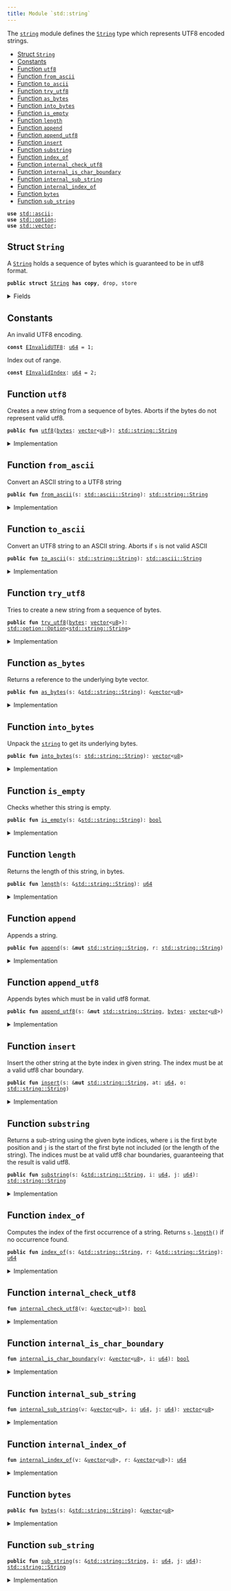 ```yaml
---
title: Module `std::string`
---
```


The <code><a href="../std/string.md#std_string">string</a></code> module defines the <code><a href="../std/string.md#std_string_String">String</a></code> type which represents UTF8 encoded
strings.


-  [Struct `String`](#std_string_String)
-  [Constants](#@Constants_0)
-  [Function `utf8`](#std_string_utf8)
-  [Function `from_ascii`](#std_string_from_ascii)
-  [Function `to_ascii`](#std_string_to_ascii)
-  [Function `try_utf8`](#std_string_try_utf8)
-  [Function `as_bytes`](#std_string_as_bytes)
-  [Function `into_bytes`](#std_string_into_bytes)
-  [Function `is_empty`](#std_string_is_empty)
-  [Function `length`](#std_string_length)
-  [Function `append`](#std_string_append)
-  [Function `append_utf8`](#std_string_append_utf8)
-  [Function `insert`](#std_string_insert)
-  [Function `substring`](#std_string_substring)
-  [Function `index_of`](#std_string_index_of)
-  [Function `internal_check_utf8`](#std_string_internal_check_utf8)
-  [Function `internal_is_char_boundary`](#std_string_internal_is_char_boundary)
-  [Function `internal_sub_string`](#std_string_internal_sub_string)
-  [Function `internal_index_of`](#std_string_internal_index_of)
-  [Function `bytes`](#std_string_bytes)
-  [Function `sub_string`](#std_string_sub_string)


<pre><code><b>use</b> <a href="../std/ascii.md#std_ascii">std::ascii</a>;
<b>use</b> <a href="../std/option.md#std_option">std::option</a>;
<b>use</b> <a href="../std/vector.md#std_vector">std::vector</a>;
</code></pre>



<a name="std_string_String"></a>

## Struct `String`

A <code><a href="../std/string.md#std_string_String">String</a></code> holds a sequence of bytes which is guaranteed to be in utf8
format.


<pre><code><b>public</b> <b>struct</b> <a href="../std/string.md#std_string_String">String</a> <b>has</b> <b>copy</b>, drop, store
</code></pre>



<details>
<summary>Fields</summary>


<dl>
<dt>
<code><a href="../std/string.md#std_string_bytes">bytes</a>: <a href="../std/vector.md#std_vector">vector</a>&lt;<a href="../std/u8.md#std_u8">u8</a>&gt;</code>
</dt>
<dd>
</dd>
</dl>


</details>

<a name="@Constants_0"></a>

## Constants


<a name="std_string_EInvalidUTF8"></a>

An invalid UTF8 encoding.


<pre><code><b>const</b> <a href="../std/string.md#std_string_EInvalidUTF8">EInvalidUTF8</a>: <a href="../std/u64.md#std_u64">u64</a> = 1;
</code></pre>



<a name="std_string_EInvalidIndex"></a>

Index out of range.


<pre><code><b>const</b> <a href="../std/string.md#std_string_EInvalidIndex">EInvalidIndex</a>: <a href="../std/u64.md#std_u64">u64</a> = 2;
</code></pre>



<a name="std_string_utf8"></a>

## Function `utf8`

Creates a new string from a sequence of bytes. Aborts if the bytes do
not represent valid utf8.


<pre><code><b>public</b> <b>fun</b> <a href="../std/string.md#std_string_utf8">utf8</a>(<a href="../std/string.md#std_string_bytes">bytes</a>: <a href="../std/vector.md#std_vector">vector</a>&lt;<a href="../std/u8.md#std_u8">u8</a>&gt;): <a href="../std/string.md#std_string_String">std::string::String</a>
</code></pre>



<details>
<summary>Implementation</summary>


<pre><code><b>public</b> <b>fun</b> <a href="../std/string.md#std_string_utf8">utf8</a>(<a href="../std/string.md#std_string_bytes">bytes</a>: <a href="../std/vector.md#std_vector">vector</a>&lt;<a href="../std/u8.md#std_u8">u8</a>&gt;): <a href="../std/string.md#std_string_String">String</a> {
    <b>assert</b>!(<a href="../std/string.md#std_string_internal_check_utf8">internal_check_utf8</a>(&<a href="../std/string.md#std_string_bytes">bytes</a>), <a href="../std/string.md#std_string_EInvalidUTF8">EInvalidUTF8</a>);
    <a href="../std/string.md#std_string_String">String</a> { <a href="../std/string.md#std_string_bytes">bytes</a> }
}
</code></pre>



</details>

<a name="std_string_from_ascii"></a>

## Function `from_ascii`

Convert an ASCII string to a UTF8 string


<pre><code><b>public</b> <b>fun</b> <a href="../std/string.md#std_string_from_ascii">from_ascii</a>(s: <a href="../std/ascii.md#std_ascii_String">std::ascii::String</a>): <a href="../std/string.md#std_string_String">std::string::String</a>
</code></pre>



<details>
<summary>Implementation</summary>


<pre><code><b>public</b> <b>fun</b> <a href="../std/string.md#std_string_from_ascii">from_ascii</a>(s: <a href="../std/ascii.md#std_ascii_String">ascii::String</a>): <a href="../std/string.md#std_string_String">String</a> {
    <a href="../std/string.md#std_string_String">String</a> { <a href="../std/string.md#std_string_bytes">bytes</a>: s.<a href="../std/string.md#std_string_into_bytes">into_bytes</a>() }
}
</code></pre>



</details>

<a name="std_string_to_ascii"></a>

## Function `to_ascii`

Convert an UTF8 string to an ASCII string.
Aborts if <code>s</code> is not valid ASCII


<pre><code><b>public</b> <b>fun</b> <a href="../std/string.md#std_string_to_ascii">to_ascii</a>(s: <a href="../std/string.md#std_string_String">std::string::String</a>): <a href="../std/ascii.md#std_ascii_String">std::ascii::String</a>
</code></pre>



<details>
<summary>Implementation</summary>


<pre><code><b>public</b> <b>fun</b> <a href="../std/string.md#std_string_to_ascii">to_ascii</a>(s: <a href="../std/string.md#std_string_String">String</a>): <a href="../std/ascii.md#std_ascii_String">ascii::String</a> {
    <b>let</b> <a href="../std/string.md#std_string_String">String</a> { <a href="../std/string.md#std_string_bytes">bytes</a> } = s;
    <a href="../std/string.md#std_string_bytes">bytes</a>.to_ascii_string()
}
</code></pre>



</details>

<a name="std_string_try_utf8"></a>

## Function `try_utf8`

Tries to create a new string from a sequence of bytes.


<pre><code><b>public</b> <b>fun</b> <a href="../std/string.md#std_string_try_utf8">try_utf8</a>(<a href="../std/string.md#std_string_bytes">bytes</a>: <a href="../std/vector.md#std_vector">vector</a>&lt;<a href="../std/u8.md#std_u8">u8</a>&gt;): <a href="../std/option.md#std_option_Option">std::option::Option</a>&lt;<a href="../std/string.md#std_string_String">std::string::String</a>&gt;
</code></pre>



<details>
<summary>Implementation</summary>


<pre><code><b>public</b> <b>fun</b> <a href="../std/string.md#std_string_try_utf8">try_utf8</a>(<a href="../std/string.md#std_string_bytes">bytes</a>: <a href="../std/vector.md#std_vector">vector</a>&lt;<a href="../std/u8.md#std_u8">u8</a>&gt;): Option&lt;<a href="../std/string.md#std_string_String">String</a>&gt; {
    <b>if</b> (<a href="../std/string.md#std_string_internal_check_utf8">internal_check_utf8</a>(&<a href="../std/string.md#std_string_bytes">bytes</a>)) <a href="../std/option.md#std_option_some">option::some</a>(<a href="../std/string.md#std_string_String">String</a> { <a href="../std/string.md#std_string_bytes">bytes</a> }) <b>else</b> <a href="../std/option.md#std_option_none">option::none</a>()
}
</code></pre>



</details>

<a name="std_string_as_bytes"></a>

## Function `as_bytes`

Returns a reference to the underlying byte vector.


<pre><code><b>public</b> <b>fun</b> <a href="../std/string.md#std_string_as_bytes">as_bytes</a>(s: &<a href="../std/string.md#std_string_String">std::string::String</a>): &<a href="../std/vector.md#std_vector">vector</a>&lt;<a href="../std/u8.md#std_u8">u8</a>&gt;
</code></pre>



<details>
<summary>Implementation</summary>


<pre><code><b>public</b> <b>fun</b> <a href="../std/string.md#std_string_as_bytes">as_bytes</a>(s: &<a href="../std/string.md#std_string_String">String</a>): &<a href="../std/vector.md#std_vector">vector</a>&lt;<a href="../std/u8.md#std_u8">u8</a>&gt; {
    &s.<a href="../std/string.md#std_string_bytes">bytes</a>
}
</code></pre>



</details>

<a name="std_string_into_bytes"></a>

## Function `into_bytes`

Unpack the <code><a href="../std/string.md#std_string">string</a></code> to get its underlying bytes.


<pre><code><b>public</b> <b>fun</b> <a href="../std/string.md#std_string_into_bytes">into_bytes</a>(s: <a href="../std/string.md#std_string_String">std::string::String</a>): <a href="../std/vector.md#std_vector">vector</a>&lt;<a href="../std/u8.md#std_u8">u8</a>&gt;
</code></pre>



<details>
<summary>Implementation</summary>


<pre><code><b>public</b> <b>fun</b> <a href="../std/string.md#std_string_into_bytes">into_bytes</a>(s: <a href="../std/string.md#std_string_String">String</a>): <a href="../std/vector.md#std_vector">vector</a>&lt;<a href="../std/u8.md#std_u8">u8</a>&gt; {
    <b>let</b> <a href="../std/string.md#std_string_String">String</a> { <a href="../std/string.md#std_string_bytes">bytes</a> } = s;
    <a href="../std/string.md#std_string_bytes">bytes</a>
}
</code></pre>



</details>

<a name="std_string_is_empty"></a>

## Function `is_empty`

Checks whether this string is empty.


<pre><code><b>public</b> <b>fun</b> <a href="../std/string.md#std_string_is_empty">is_empty</a>(s: &<a href="../std/string.md#std_string_String">std::string::String</a>): <a href="../std/bool.md#std_bool">bool</a>
</code></pre>



<details>
<summary>Implementation</summary>


<pre><code><b>public</b> <b>fun</b> <a href="../std/string.md#std_string_is_empty">is_empty</a>(s: &<a href="../std/string.md#std_string_String">String</a>): <a href="../std/bool.md#std_bool">bool</a> {
    s.<a href="../std/string.md#std_string_bytes">bytes</a>.<a href="../std/string.md#std_string_is_empty">is_empty</a>()
}
</code></pre>



</details>

<a name="std_string_length"></a>

## Function `length`

Returns the length of this string, in bytes.


<pre><code><b>public</b> <b>fun</b> <a href="../std/string.md#std_string_length">length</a>(s: &<a href="../std/string.md#std_string_String">std::string::String</a>): <a href="../std/u64.md#std_u64">u64</a>
</code></pre>



<details>
<summary>Implementation</summary>


<pre><code><b>public</b> <b>fun</b> <a href="../std/string.md#std_string_length">length</a>(s: &<a href="../std/string.md#std_string_String">String</a>): <a href="../std/u64.md#std_u64">u64</a> {
    s.<a href="../std/string.md#std_string_bytes">bytes</a>.<a href="../std/string.md#std_string_length">length</a>()
}
</code></pre>



</details>

<a name="std_string_append"></a>

## Function `append`

Appends a string.


<pre><code><b>public</b> <b>fun</b> <a href="../std/string.md#std_string_append">append</a>(s: &<b>mut</b> <a href="../std/string.md#std_string_String">std::string::String</a>, r: <a href="../std/string.md#std_string_String">std::string::String</a>)
</code></pre>



<details>
<summary>Implementation</summary>


<pre><code><b>public</b> <b>fun</b> <a href="../std/string.md#std_string_append">append</a>(s: &<b>mut</b> <a href="../std/string.md#std_string_String">String</a>, r: <a href="../std/string.md#std_string_String">String</a>) {
    s.<a href="../std/string.md#std_string_bytes">bytes</a>.<a href="../std/string.md#std_string_append">append</a>(r.<a href="../std/string.md#std_string_bytes">bytes</a>)
}
</code></pre>



</details>

<a name="std_string_append_utf8"></a>

## Function `append_utf8`

Appends bytes which must be in valid utf8 format.


<pre><code><b>public</b> <b>fun</b> <a href="../std/string.md#std_string_append_utf8">append_utf8</a>(s: &<b>mut</b> <a href="../std/string.md#std_string_String">std::string::String</a>, <a href="../std/string.md#std_string_bytes">bytes</a>: <a href="../std/vector.md#std_vector">vector</a>&lt;<a href="../std/u8.md#std_u8">u8</a>&gt;)
</code></pre>



<details>
<summary>Implementation</summary>


<pre><code><b>public</b> <b>fun</b> <a href="../std/string.md#std_string_append_utf8">append_utf8</a>(s: &<b>mut</b> <a href="../std/string.md#std_string_String">String</a>, <a href="../std/string.md#std_string_bytes">bytes</a>: <a href="../std/vector.md#std_vector">vector</a>&lt;<a href="../std/u8.md#std_u8">u8</a>&gt;) {
    s.<a href="../std/string.md#std_string_append">append</a>(<a href="../std/string.md#std_string_utf8">utf8</a>(<a href="../std/string.md#std_string_bytes">bytes</a>))
}
</code></pre>



</details>

<a name="std_string_insert"></a>

## Function `insert`

Insert the other string at the byte index in given string. The index
must be at a valid utf8 char boundary.


<pre><code><b>public</b> <b>fun</b> <a href="../std/string.md#std_string_insert">insert</a>(s: &<b>mut</b> <a href="../std/string.md#std_string_String">std::string::String</a>, at: <a href="../std/u64.md#std_u64">u64</a>, o: <a href="../std/string.md#std_string_String">std::string::String</a>)
</code></pre>



<details>
<summary>Implementation</summary>


<pre><code><b>public</b> <b>fun</b> <a href="../std/string.md#std_string_insert">insert</a>(s: &<b>mut</b> <a href="../std/string.md#std_string_String">String</a>, at: <a href="../std/u64.md#std_u64">u64</a>, o: <a href="../std/string.md#std_string_String">String</a>) {
    <b>let</b> <a href="../std/string.md#std_string_bytes">bytes</a> = &s.<a href="../std/string.md#std_string_bytes">bytes</a>;
    <b>assert</b>!(at &lt;= <a href="../std/string.md#std_string_bytes">bytes</a>.<a href="../std/string.md#std_string_length">length</a>() && <a href="../std/string.md#std_string_internal_is_char_boundary">internal_is_char_boundary</a>(<a href="../std/string.md#std_string_bytes">bytes</a>, at), <a href="../std/string.md#std_string_EInvalidIndex">EInvalidIndex</a>);
    <b>let</b> l = s.<a href="../std/string.md#std_string_length">length</a>();
    <b>let</b> <b>mut</b> front = s.<a href="../std/string.md#std_string_substring">substring</a>(0, at);
    <b>let</b> end = s.<a href="../std/string.md#std_string_substring">substring</a>(at, l);
    front.<a href="../std/string.md#std_string_append">append</a>(o);
    front.<a href="../std/string.md#std_string_append">append</a>(end);
    *s = front;
}
</code></pre>



</details>

<a name="std_string_substring"></a>

## Function `substring`

Returns a sub-string using the given byte indices, where <code>i</code> is the first
byte position and <code>j</code> is the start of the first byte not included (or the
length of the string). The indices must be at valid utf8 char boundaries,
guaranteeing that the result is valid utf8.


<pre><code><b>public</b> <b>fun</b> <a href="../std/string.md#std_string_substring">substring</a>(s: &<a href="../std/string.md#std_string_String">std::string::String</a>, i: <a href="../std/u64.md#std_u64">u64</a>, j: <a href="../std/u64.md#std_u64">u64</a>): <a href="../std/string.md#std_string_String">std::string::String</a>
</code></pre>



<details>
<summary>Implementation</summary>


<pre><code><b>public</b> <b>fun</b> <a href="../std/string.md#std_string_substring">substring</a>(s: &<a href="../std/string.md#std_string_String">String</a>, i: <a href="../std/u64.md#std_u64">u64</a>, j: <a href="../std/u64.md#std_u64">u64</a>): <a href="../std/string.md#std_string_String">String</a> {
    <b>let</b> <a href="../std/string.md#std_string_bytes">bytes</a> = &s.<a href="../std/string.md#std_string_bytes">bytes</a>;
    <b>let</b> l = <a href="../std/string.md#std_string_bytes">bytes</a>.<a href="../std/string.md#std_string_length">length</a>();
    <b>assert</b>!(
        j &lt;= l &&
            i &lt;= j &&
            <a href="../std/string.md#std_string_internal_is_char_boundary">internal_is_char_boundary</a>(<a href="../std/string.md#std_string_bytes">bytes</a>, i) &&
            <a href="../std/string.md#std_string_internal_is_char_boundary">internal_is_char_boundary</a>(<a href="../std/string.md#std_string_bytes">bytes</a>, j),
        <a href="../std/string.md#std_string_EInvalidIndex">EInvalidIndex</a>,
    );
    <a href="../std/string.md#std_string_String">String</a> { <a href="../std/string.md#std_string_bytes">bytes</a>: <a href="../std/string.md#std_string_internal_sub_string">internal_sub_string</a>(<a href="../std/string.md#std_string_bytes">bytes</a>, i, j) }
}
</code></pre>



</details>

<a name="std_string_index_of"></a>

## Function `index_of`

Computes the index of the first occurrence of a string. Returns <code>s.<a href="../std/string.md#std_string_length">length</a>()</code>
if no occurrence found.


<pre><code><b>public</b> <b>fun</b> <a href="../std/string.md#std_string_index_of">index_of</a>(s: &<a href="../std/string.md#std_string_String">std::string::String</a>, r: &<a href="../std/string.md#std_string_String">std::string::String</a>): <a href="../std/u64.md#std_u64">u64</a>
</code></pre>



<details>
<summary>Implementation</summary>


<pre><code><b>public</b> <b>fun</b> <a href="../std/string.md#std_string_index_of">index_of</a>(s: &<a href="../std/string.md#std_string_String">String</a>, r: &<a href="../std/string.md#std_string_String">String</a>): <a href="../std/u64.md#std_u64">u64</a> {
    <a href="../std/string.md#std_string_internal_index_of">internal_index_of</a>(&s.<a href="../std/string.md#std_string_bytes">bytes</a>, &r.<a href="../std/string.md#std_string_bytes">bytes</a>)
}
</code></pre>



</details>

<a name="std_string_internal_check_utf8"></a>

## Function `internal_check_utf8`



<pre><code><b>fun</b> <a href="../std/string.md#std_string_internal_check_utf8">internal_check_utf8</a>(v: &<a href="../std/vector.md#std_vector">vector</a>&lt;<a href="../std/u8.md#std_u8">u8</a>&gt;): <a href="../std/bool.md#std_bool">bool</a>
</code></pre>



<details>
<summary>Implementation</summary>


<pre><code><b>native</b> <b>fun</b> <a href="../std/string.md#std_string_internal_check_utf8">internal_check_utf8</a>(v: &<a href="../std/vector.md#std_vector">vector</a>&lt;<a href="../std/u8.md#std_u8">u8</a>&gt;): <a href="../std/bool.md#std_bool">bool</a>;
</code></pre>



</details>

<a name="std_string_internal_is_char_boundary"></a>

## Function `internal_is_char_boundary`



<pre><code><b>fun</b> <a href="../std/string.md#std_string_internal_is_char_boundary">internal_is_char_boundary</a>(v: &<a href="../std/vector.md#std_vector">vector</a>&lt;<a href="../std/u8.md#std_u8">u8</a>&gt;, i: <a href="../std/u64.md#std_u64">u64</a>): <a href="../std/bool.md#std_bool">bool</a>
</code></pre>



<details>
<summary>Implementation</summary>


<pre><code><b>native</b> <b>fun</b> <a href="../std/string.md#std_string_internal_is_char_boundary">internal_is_char_boundary</a>(v: &<a href="../std/vector.md#std_vector">vector</a>&lt;<a href="../std/u8.md#std_u8">u8</a>&gt;, i: <a href="../std/u64.md#std_u64">u64</a>): <a href="../std/bool.md#std_bool">bool</a>;
</code></pre>



</details>

<a name="std_string_internal_sub_string"></a>

## Function `internal_sub_string`



<pre><code><b>fun</b> <a href="../std/string.md#std_string_internal_sub_string">internal_sub_string</a>(v: &<a href="../std/vector.md#std_vector">vector</a>&lt;<a href="../std/u8.md#std_u8">u8</a>&gt;, i: <a href="../std/u64.md#std_u64">u64</a>, j: <a href="../std/u64.md#std_u64">u64</a>): <a href="../std/vector.md#std_vector">vector</a>&lt;<a href="../std/u8.md#std_u8">u8</a>&gt;
</code></pre>



<details>
<summary>Implementation</summary>


<pre><code><b>native</b> <b>fun</b> <a href="../std/string.md#std_string_internal_sub_string">internal_sub_string</a>(v: &<a href="../std/vector.md#std_vector">vector</a>&lt;<a href="../std/u8.md#std_u8">u8</a>&gt;, i: <a href="../std/u64.md#std_u64">u64</a>, j: <a href="../std/u64.md#std_u64">u64</a>): <a href="../std/vector.md#std_vector">vector</a>&lt;<a href="../std/u8.md#std_u8">u8</a>&gt;;
</code></pre>



</details>

<a name="std_string_internal_index_of"></a>

## Function `internal_index_of`



<pre><code><b>fun</b> <a href="../std/string.md#std_string_internal_index_of">internal_index_of</a>(v: &<a href="../std/vector.md#std_vector">vector</a>&lt;<a href="../std/u8.md#std_u8">u8</a>&gt;, r: &<a href="../std/vector.md#std_vector">vector</a>&lt;<a href="../std/u8.md#std_u8">u8</a>&gt;): <a href="../std/u64.md#std_u64">u64</a>
</code></pre>



<details>
<summary>Implementation</summary>


<pre><code><b>native</b> <b>fun</b> <a href="../std/string.md#std_string_internal_index_of">internal_index_of</a>(v: &<a href="../std/vector.md#std_vector">vector</a>&lt;<a href="../std/u8.md#std_u8">u8</a>&gt;, r: &<a href="../std/vector.md#std_vector">vector</a>&lt;<a href="../std/u8.md#std_u8">u8</a>&gt;): <a href="../std/u64.md#std_u64">u64</a>;
</code></pre>



</details>

<a name="std_string_bytes"></a>

## Function `bytes`



<pre><code><b>public</b> <b>fun</b> <a href="../std/string.md#std_string_bytes">bytes</a>(s: &<a href="../std/string.md#std_string_String">std::string::String</a>): &<a href="../std/vector.md#std_vector">vector</a>&lt;<a href="../std/u8.md#std_u8">u8</a>&gt;
</code></pre>



<details>
<summary>Implementation</summary>


<pre><code><b>public</b> <b>fun</b> <a href="../std/string.md#std_string_bytes">bytes</a>(s: &<a href="../std/string.md#std_string_String">String</a>): &<a href="../std/vector.md#std_vector">vector</a>&lt;<a href="../std/u8.md#std_u8">u8</a>&gt; { s.<a href="../std/string.md#std_string_as_bytes">as_bytes</a>() }
</code></pre>



</details>

<a name="std_string_sub_string"></a>

## Function `sub_string`



<pre><code><b>public</b> <b>fun</b> <a href="../std/string.md#std_string_sub_string">sub_string</a>(s: &<a href="../std/string.md#std_string_String">std::string::String</a>, i: <a href="../std/u64.md#std_u64">u64</a>, j: <a href="../std/u64.md#std_u64">u64</a>): <a href="../std/string.md#std_string_String">std::string::String</a>
</code></pre>



<details>
<summary>Implementation</summary>


<pre><code><b>public</b> <b>fun</b> <a href="../std/string.md#std_string_sub_string">sub_string</a>(s: &<a href="../std/string.md#std_string_String">String</a>, i: <a href="../std/u64.md#std_u64">u64</a>, j: <a href="../std/u64.md#std_u64">u64</a>): <a href="../std/string.md#std_string_String">String</a> {
    s.<a href="../std/string.md#std_string_substring">substring</a>(i, j)
}
</code></pre>



</details>
